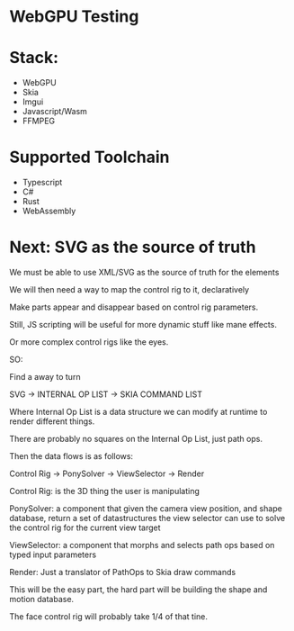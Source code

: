 # WebGPU Testing

# Stack:
* WebGPU
* Skia
* Imgui
* Javascript/Wasm
* FFMPEG

# Supported Toolchain
 * Typescript
 * C#
 * Rust
 * WebAssembly

# Next: SVG as the source of truth 
We must be able to use XML/SVG as the source of truth for the elements

We will then need a way to map the control rig to it, declaratively

Make parts appear and disappear based on control rig parameters.

Still, JS scripting will be useful for more dynamic stuff like mane effects.

Or more complex control rigs like the eyes.

SO:

Find a away to turn 

SVG -> INTERNAL OP LIST -> SKIA COMMAND LIST

Where Internal Op List is a data structure we can modify at runtime to render different things.

There are probably no squares on the Internal Op List, just path ops.

Then the data flows is as follows:

Control Rig -> PonySolver -> ViewSelector -> Render

Control Rig: is the 3D thing the user is manipulating

PonySolver: a component that given the camera view position, and 
shape database, return a set of datastructures the view selector
can use to solve the control rig for the current view target

ViewSelector: a component that morphs and selects path ops
based on typed input parameters


Render: Just a translator of PathOps to Skia draw commands



This will be the easy part, the hard part will be building the shape and motion database.

The face control rig will probably take 1/4 of that tine.


